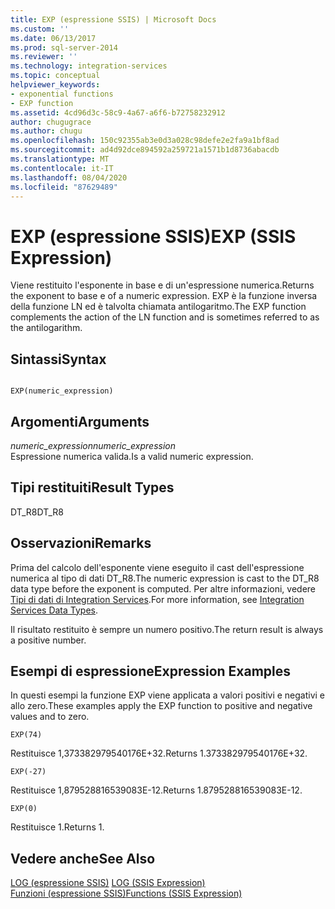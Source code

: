 ```yaml
---
title: EXP (espressione SSIS) | Microsoft Docs
ms.custom: ''
ms.date: 06/13/2017
ms.prod: sql-server-2014
ms.reviewer: ''
ms.technology: integration-services
ms.topic: conceptual
helpviewer_keywords:
- exponential functions
- EXP function
ms.assetid: 4cd96d3c-58c9-4a67-a6f6-b72758232912
author: chugugrace
ms.author: chugu
ms.openlocfilehash: 150c92355ab3e0d3a028c98defe2e2fa9a1bf8ad
ms.sourcegitcommit: ad4d92dce894592a259721a1571b1d8736abacdb
ms.translationtype: MT
ms.contentlocale: it-IT
ms.lasthandoff: 08/04/2020
ms.locfileid: "87629489"
---
```

# <a name="exp-ssis-expression"></a><span data-ttu-id="c66e2-102">EXP (espressione SSIS)</span><span class="sxs-lookup"><span data-stu-id="c66e2-102">EXP (SSIS Expression)</span></span>
  <span data-ttu-id="c66e2-103">Viene restituito l'esponente in base e di un'espressione numerica.</span><span class="sxs-lookup"><span data-stu-id="c66e2-103">Returns the exponent to base e of a numeric expression.</span></span> <span data-ttu-id="c66e2-104">EXP è la funzione inversa della funzione LN ed è talvolta chiamata antilogaritmo.</span><span class="sxs-lookup"><span data-stu-id="c66e2-104">The EXP function complements the action of the LN function and is sometimes referred to as the antilogarithm.</span></span>  
  
## <a name="syntax"></a><span data-ttu-id="c66e2-105">Sintassi</span><span class="sxs-lookup"><span data-stu-id="c66e2-105">Syntax</span></span>  
  
```  
  
EXP(numeric_expression)  
```  
  
## <a name="arguments"></a><span data-ttu-id="c66e2-106">Argomenti</span><span class="sxs-lookup"><span data-stu-id="c66e2-106">Arguments</span></span>  
 <span data-ttu-id="c66e2-107">*numeric_expression*</span><span class="sxs-lookup"><span data-stu-id="c66e2-107">*numeric_expression*</span></span>  
 <span data-ttu-id="c66e2-108">Espressione numerica valida.</span><span class="sxs-lookup"><span data-stu-id="c66e2-108">Is a valid numeric expression.</span></span>  
  
## <a name="result-types"></a><span data-ttu-id="c66e2-109">Tipi restituiti</span><span class="sxs-lookup"><span data-stu-id="c66e2-109">Result Types</span></span>  
 <span data-ttu-id="c66e2-110">DT_R8</span><span class="sxs-lookup"><span data-stu-id="c66e2-110">DT_R8</span></span>  
  
## <a name="remarks"></a><span data-ttu-id="c66e2-111">Osservazioni</span><span class="sxs-lookup"><span data-stu-id="c66e2-111">Remarks</span></span>  
 <span data-ttu-id="c66e2-112">Prima del calcolo dell'esponente viene eseguito il cast dell'espressione numerica al tipo di dati DT_R8.</span><span class="sxs-lookup"><span data-stu-id="c66e2-112">The numeric expression is cast to the DT_R8 data type before the exponent is computed.</span></span> <span data-ttu-id="c66e2-113">Per altre informazioni, vedere [Tipi di dati di Integration Services](../data-flow/integration-services-data-types.md).</span><span class="sxs-lookup"><span data-stu-id="c66e2-113">For more information, see [Integration Services Data Types](../data-flow/integration-services-data-types.md).</span></span>  
  
 <span data-ttu-id="c66e2-114">Il risultato restituito è sempre un numero positivo.</span><span class="sxs-lookup"><span data-stu-id="c66e2-114">The return result is always a positive number.</span></span>  
  
## <a name="expression-examples"></a><span data-ttu-id="c66e2-115">Esempi di espressione</span><span class="sxs-lookup"><span data-stu-id="c66e2-115">Expression Examples</span></span>  
 <span data-ttu-id="c66e2-116">In questi esempi la funzione EXP viene applicata a valori positivi e negativi e allo zero.</span><span class="sxs-lookup"><span data-stu-id="c66e2-116">These examples apply the EXP function to positive and negative values and to zero.</span></span>  
  
```  
EXP(74)  
```  
  
 <span data-ttu-id="c66e2-117">Restituisce 1,373382979540176E+32.</span><span class="sxs-lookup"><span data-stu-id="c66e2-117">Returns 1.373382979540176E+32.</span></span>  
  
```  
EXP(-27)  
```  
  
 <span data-ttu-id="c66e2-118">Restituisce 1,879528816539083E-12.</span><span class="sxs-lookup"><span data-stu-id="c66e2-118">Returns 1.879528816539083E-12.</span></span>  
  
```  
EXP(0)  
```  
  
 <span data-ttu-id="c66e2-119">Restituisce 1.</span><span class="sxs-lookup"><span data-stu-id="c66e2-119">Returns 1.</span></span>  
  
## <a name="see-also"></a><span data-ttu-id="c66e2-120">Vedere anche</span><span class="sxs-lookup"><span data-stu-id="c66e2-120">See Also</span></span>  
 <span data-ttu-id="c66e2-121">[LOG &#40;espressione SSIS&#41;](log-ssis-expression.md) </span><span class="sxs-lookup"><span data-stu-id="c66e2-121">[LOG &#40;SSIS Expression&#41;](log-ssis-expression.md) </span></span>  
 [<span data-ttu-id="c66e2-122">Funzioni &#40;espressione SSIS&#41;</span><span class="sxs-lookup"><span data-stu-id="c66e2-122">Functions &#40;SSIS Expression&#41;</span></span>](functions-ssis-expression.md)  
  
  
